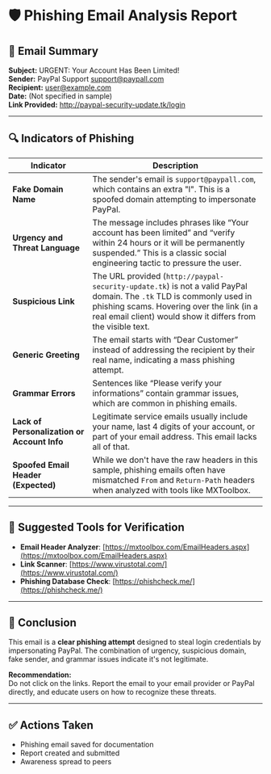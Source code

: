 # 🛡️ Phishing Email Analysis Report

## 🧾 Email Summary

**Subject:** URGENT: Your Account Has Been Limited!  
**Sender:** PayPal Support <support@paypall.com>  
**Recipient:** user@example.com  
**Date:** (Not specified in sample)  
**Link Provided:** http://paypal-security-update.tk/login

---

## 🔍 Indicators of Phishing

| Indicator | Description |
|----------|-------------|
| **Fake Domain Name** | The sender's email is `support@paypall.com`, which contains an extra "l". This is a spoofed domain attempting to impersonate PayPal. |
| **Urgency and Threat Language** | The message includes phrases like “Your account has been limited” and “verify within 24 hours or it will be permanently suspended.” This is a classic social engineering tactic to pressure the user. |
| **Suspicious Link** | The URL provided (`http://paypal-security-update.tk`) is not a valid PayPal domain. The `.tk` TLD is commonly used in phishing scams. Hovering over the link (in a real email client) would show it differs from the visible text. |
| **Generic Greeting** | The email starts with “Dear Customer” instead of addressing the recipient by their real name, indicating a mass phishing attempt. |
| **Grammar Errors** | Sentences like “Please verify your informations” contain grammar issues, which are common in phishing emails. |
| **Lack of Personalization or Account Info** | Legitimate service emails usually include your name, last 4 digits of your account, or part of your email address. This email lacks all of that. |
| **Spoofed Email Header (Expected)** | While we don't have the raw headers in this sample, phishing emails often have mismatched `From` and `Return-Path` headers when analyzed with tools like MXToolbox. |

---

## 🔬 Suggested Tools for Verification

- **Email Header Analyzer**: [https://mxtoolbox.com/EmailHeaders.aspx](https://mxtoolbox.com/EmailHeaders.aspx)
- **Link Scanner**: [https://www.virustotal.com/](https://www.virustotal.com/)
- **Phishing Database Check**: [https://phishcheck.me/](https://phishcheck.me/)

---

## 🚨 Conclusion

This email is a **clear phishing attempt** designed to steal login credentials by impersonating PayPal. The combination of urgency, suspicious domain, fake sender, and grammar issues indicate it's not legitimate.

**Recommendation:**  
Do not click on the links. Report the email to your email provider or PayPal directly, and educate users on how to recognize these threats.

---

## ✅ Actions Taken

- Phishing email saved for documentation
- Report created and submitted
- Awareness spread to peers

